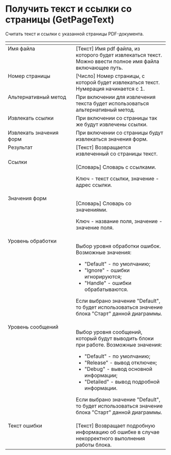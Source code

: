 # Получить текст и ссылки со страницы (GetPageText)

Считать текст и ссылки с указанной страницы PDF-документа.

<table data-header-hidden><thead><tr><th width="229" valign="top"></th><th width="325" valign="top"></th></tr></thead><tbody><tr><td valign="top">Имя файла</td><td valign="top">[Текст] Имя pdf файла, из которого будет извлекаться текст. Можно ввести полное имя файла включающее путь.</td></tr><tr><td valign="top">Номер страницы</td><td valign="top">[Число] Номер страницы, с которой будет извлекаться текст. Нумерация начинается с 1.</td></tr><tr><td valign="top">Альтернативный метод</td><td valign="top">При включении для извлечения текста будет использоваться альтернативный метод.</td></tr><tr><td valign="top">Извлекать ссылки</td><td valign="top">При включении со страницы так же будут извлечены ссылки.</td></tr><tr><td valign="top">Извлекать значения форм</td><td valign="top">При включении со страницы будут извлекаться значения форм.</td></tr><tr><td valign="top">Результат</td><td valign="top">[Текст] Возвращается извлеченный со страницы текст.</td></tr><tr><td valign="top">Ссылки</td><td valign="top"><p>[Словарь] Словарь с ссылками. </p><p>Ключ - текст ссылки, значение - адрес ссылки.</p></td></tr><tr><td valign="top">Значения форм</td><td valign="top"><p>[Словарь] Словарь со значениями. </p><p>Ключ - название поля, значение - значение поля.</p></td></tr><tr><td valign="top">Уровень обработки</td><td valign="top"><p>Выбор уровня обработки ошибок. Возможные значения: </p><ul><li>"Default" - по умолчанию; </li><li>"Ignore" - ошибки игнорируются; </li><li>"Handle" - ошибки обрабатываются. </li></ul><p>Если выбрано значение "Default", то будет использоваться значение блока "Старт" данной диаграммы.</p></td></tr><tr><td valign="top">Уровень сообщений</td><td valign="top"><p>Выбор уровня сообщений, который будут выводить блоки при работе. Возможные значения: </p><ul><li>"Default" - по умолчанию; </li><li>"Release" - вывод отключен; </li><li>"Debug" - вывод основной информации; </li><li>"Detailed" - вывод подробной информации. </li></ul><p>Если выбрано значение "Default", то будет использоваться значение блока "Старт" данной диаграммы.</p></td></tr><tr><td valign="top">Текст ошибки</td><td valign="top">[Текст] Возвращает подробную информацию об ошибке в случае некорректного выполнения работы блока.</td></tr></tbody></table>
